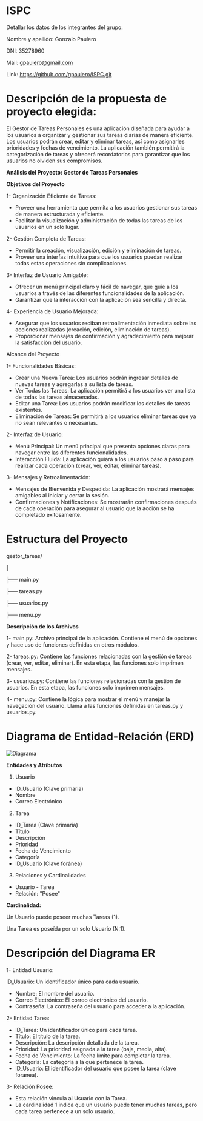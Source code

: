 # ISPC

Detallar los datos de los integrantes del grupo: 

Nombre y apellido: Gonzalo Paulero

DNI: 35278960

Mail: gpaulero@gmail.com

Link: https://github.com/gpaulero/ISPC.git


# **Descripción de la propuesta de proyecto elegida:**

El Gestor de Tareas Personales es una aplicación diseñada para ayudar a los usuarios a organizar y gestionar sus tareas diarias de manera eficiente. 
Los usuarios podrán crear, editar y eliminar tareas, así como asignarles prioridades y fechas de vencimiento. 
La aplicación también permitirá la categorización de tareas y ofrecerá recordatorios para garantizar que los usuarios no olviden sus compromisos.

**Análisis del Proyecto: Gestor de Tareas Personales**

**Objetivos del Proyecto**

1- Organización Eficiente de Tareas:

- Proveer una herramienta que permita a los usuarios gestionar sus tareas de manera estructurada y eficiente.
- Facilitar la visualización y administración de todas las tareas de los usuarios en un solo lugar.

2- Gestión Completa de Tareas:

- Permitir la creación, visualización, edición y eliminación de tareas.
- Proveer una interfaz intuitiva para que los usuarios puedan realizar todas estas operaciones sin complicaciones.

3- Interfaz de Usuario Amigable:

- Ofrecer un menú principal claro y fácil de navegar, que guíe a los usuarios a través de las diferentes funcionalidades de la aplicación.
- Garantizar que la interacción con la aplicación sea sencilla y directa.

4- Experiencia de Usuario Mejorada:

- Asegurar que los usuarios reciban retroalimentación inmediata sobre las acciones realizadas (creación, edición, eliminación de tareas).
- Proporcionar mensajes de confirmación y agradecimiento para mejorar la satisfacción del usuario.


Alcance del Proyecto

1- Funcionalidades Básicas:

- Crear una Nueva Tarea: Los usuarios podrán ingresar detalles de nuevas tareas y agregarlas a su lista de tareas.
- Ver Todas las Tareas: La aplicación permitirá a los usuarios ver una lista de todas las tareas almacenadas.
- Editar una Tarea: Los usuarios podrán modificar los detalles de tareas existentes.
- Eliminación de Tareas: Se permitirá a los usuarios eliminar tareas que ya no sean relevantes o necesarias.

2- Interfaz de Usuario:

- Menú Principal: Un menú principal que presenta opciones claras para navegar entre las diferentes funcionalidades.
- Interacción Fluida: La aplicación guiará a los usuarios paso a paso para realizar cada operación (crear, ver, editar, eliminar tareas).

3- Mensajes y Retroalimentación:

- Mensajes de Bienvenida y Despedida: La aplicación mostrará mensajes amigables al iniciar y cerrar la sesión.
- Confirmaciones y Notificaciones: Se mostrarán confirmaciones después de cada operación para asegurar al usuario que la acción se ha completado exitosamente.

# **Estructura del Proyecto**

gestor_tareas/

│

├── main.py

├── tareas.py

├── usuarios.py

├── menu.py

**Descripción de los Archivos**

1- main.py: Archivo principal de la aplicación. Contiene el menú de opciones y hace uso de funciones definidas en otros módulos.

2- tareas.py: Contiene las funciones relacionadas con la gestión de tareas (crear, ver, editar, eliminar). En esta etapa, las funciones solo imprimen mensajes.

3- usuarios.py: Contiene las funciones relacionadas con la gestión de usuarios. En esta etapa, las funciones solo imprimen mensajes.

4- menu.py: Contiene la lógica para mostrar el menú y manejar la navegación del usuario. Llama a las funciones definidas en tareas.py y usuarios.py.


# **Diagrama de Entidad-Relación (ERD)**
![Diagrama](https://github.com/gpaulero/ISPC/assets/169163764/2478ea6a-0f54-40ec-ab90-caf05bb0c8cc)

**Entidades y Atributos**

1. Usuario

- ID_Usuario (Clave primaria)
- Nombre
- Correo Electrónico

2. Tarea

- ID_Tarea (Clave primaria)
- Título
- Descripción
- Prioridad
- Fecha de Vencimiento
- Categoría
- ID_Usuario (Clave foránea)

3. Relaciones y Cardinalidades
- Usuario - Tarea
- Relación: "Posee"

**Cardinalidad:**

  Un Usuario puede poseer muchas Tareas (1).

  Una Tarea es poseída por un solo Usuario (N:1).

# **Descripción del Diagrama ER**

1- Entidad Usuario:

ID_Usuario: Un identificador único para cada usuario.
- Nombre: El nombre del usuario.
- Correo Electrónico: El correo electrónico del usuario.
- Contraseña: La contraseña del usuario para acceder a la aplicación.

2- Entidad Tarea:

- ID_Tarea: Un identificador único para cada tarea.
- Título: El título de la tarea.
- Descripción: La descripción detallada de la tarea.
- Prioridad: La prioridad asignada a la tarea (baja, media, alta).
- Fecha de Vencimiento: La fecha límite para completar la tarea.
- Categoría: La categoría a la que pertenece la tarea.
- ID_Usuario: El identificador del usuario que posee la tarea (clave foránea).

3- Relación Posee:

- Esta relación vincula al Usuario con la Tarea.
- La cardinalidad 1 indica que un usuario puede tener muchas tareas, pero cada tarea pertenece a un solo usuario.

